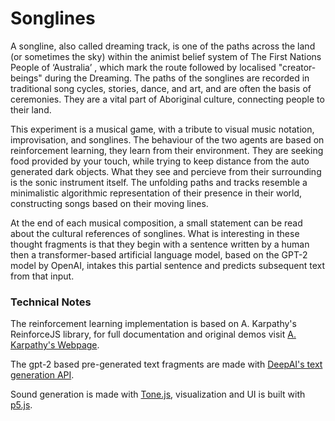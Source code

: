 # Songlines

A songline, also called dreaming track, is one of the paths across the land (or sometimes the sky) within the animist belief system of The First Nations People of ‘Australia’ , which mark the route followed by localised "creator-beings" during the Dreaming. The paths of the songlines are recorded in traditional song cycles, stories, dance, and art, and are often the basis of ceremonies. They are a vital part of Aboriginal culture, connecting people to their land.

This experiment is a musical game, with a tribute to visual music notation, improvisation, and songlines. The behaviour of the two agents are based on reinforcement learning, they learn from their environment. They are seeking food provided by your touch, while trying to keep distance from the auto generated dark objects. What they see and percieve from their surrounding is the sonic instrument itself. The unfolding paths and tracks resemble a minimalistic algorithmic representation of their presence in their world, constructing songs based on their moving lines. 

At the end of each musical composition, a small statement can be read about the cultural references of songlines. What is interesting in these thought fragments is that they begin with a sentence written by a human then a transformer-based artificial language model, based on the GPT-2 model by OpenAI, intakes this partial sentence and predicts subsequent text from that input.

### Technical Notes

The reinforcement learning implementation is based on A. Karpathy's ReinforceJS library, for full documentation and original demos visit [A. Karpathy's Webpage](http://cs.stanford.edu/people/karpathy/reinforcejs).

The gpt-2 based pre-generated text fragments are made with [DeepAI's text generation API](https://deepai.org/machine-learning-model/text-generator).

Sound generation is made with [Tone.js](https://tonejs.github.io/), visualization and UI is built with [p5.js](https://p5js.org/).



